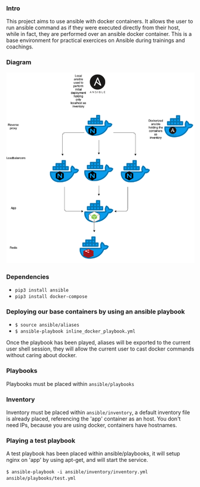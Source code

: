 ### Intro

This project aims to use ansible with docker containers. It allows the user to run ansible command as if they were executed directly from their host, while in fact, they are performed over an ansible docker container.
This is a base environment for practical exercices on Ansible during trainings and coachings.

### Diagram
![high level architecture](https://github.com/continuoustraining/ansible-base-env/blob/master/ansible.png?raw=true)

### Dependencies
* `pip3 install ansible`
* `pip3 install docker-compose`

### Deploying our base containers by using an ansible playbook
* `$ source ansible/aliases`
* `$ ansible-playbook inline_docker_playbook.yml`

Once the playbook has been played, aliases will be exported to the current user shell session, they will allow the current user to cast docker commands without caring about docker.

### Playbooks

Playbooks must be placed within `ansible/playbooks`

### Inventory

Inventory must be placed within `ansible/inventory`, a default inventory file is already placed, referencing the 'app' container as an host. You don't need IPs, because you are using docker, containers have hostnames.

### Playing a test playbook

A test playbook has been placed within ansible/playbooks, it will setup nginx on 'app' by using apt-get, and will start the service.

`$ ansible-playbook -i ansible/inventory/inventory.yml  ansible/playbooks/test.yml`

